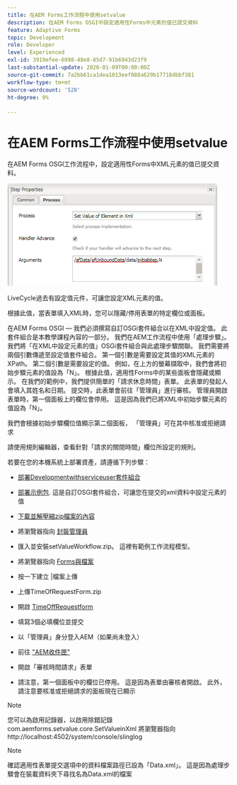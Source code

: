 ```yaml
---
title: 在AEM Forms工作流程中使用setvalue
description: 在AEM Forms OSGI中設定適用性Forms中元素的值已提交資料
feature: Adaptive Forms
topic: Development
role: Developer
level: Experienced
exl-id: 3919efee-6998-48e8-85d7-91b6943d23f9
last-substantial-update: 2020-01-09T00:00:00Z
source-git-commit: 7a2bb61ca1dea1013eef088a629b17718dbbf381
workflow-type: tm+mt
source-wordcount: '528'
ht-degree: 0%

---
```


# 在AEM Forms工作流程中使用setvalue

在AEM Forms OSGI工作流程中，設定適用性Forms中XML元素的值已提交資料。

![SetValue](assets/setvalue.png)

LiveCycle過去有設定值元件，可讓您設定XML元素的值。

根據此值，當表單填入XML時，您可以隱藏/停用表單的特定欄位或面板。

在AEM Forms OSGI — 我們必須撰寫自訂OSGi套件組合以在XML中設定值。 此套件組合是本教學課程內容的一部分。
我們在AEM工作流程中使用「處理步驟」。 我們將「在XML中設定元素的值」OSGi套件組合與此處理步驟關聯。
我們需要將兩個引數傳遞至設定值套件組合。 第一個引數是需要設定其值的XML元素的XPath。 第二個引數是需要設定的值。
例如，在上方的螢幕擷取中，我們會將初始步驟元素的值設為「N」。
根據此值，適用性Forms中的某些面板會隱藏或顯示。
在我們的範例中，我們提供簡單的「請求休息時間」表單。 此表單的發起人會填入其姓名和日期。 提交時，此表單會前往「管理員」進行審核。 管理員開啟表單時，第一個面板上的欄位會停用。 這是因為我們已將XML中初始步驟元素的值設為「N」。

我們會根據初始步驟欄位值顯示第二個面板， 「管理員」可在其中核准或拒絕請求

請使用規則編輯器，查看針對「請求的關閉時間」欄位所設定的規則。

若要在您的本機系統上部署資產，請遵循下列步驟：

* [部署Developmentwithserviceuser套件組合](/help/forms/assets/common-osgi-bundles/DevelopingWithServiceUser.jar)

* [部署示例包](/help/forms/assets/common-osgi-bundles/SetValueApp.core-1.0-SNAPSHOT.jar). 這是自訂OSGI套件組合，可讓您在提交的xml資料中設定元素的值

* [下載並解壓縮zip檔案的內容](assets/setvalueassets.zip)
* 將瀏覽器指向 [封裝管理員](http://localhost:4502/crx/packmgr/index.jsp)
* 匯入並安裝setValueWorkflow.zip。 這裡有範例工作流程模型。
* 將瀏覽器指向 [Forms與檔案](http://localhost:4502/aem/forms.html/content/dam/formsanddocuments)
* 按一下建立 |檔案上傳
* 上傳TimeOfRequestForm.zip
* 開啟 [TimeOffRequestform](http://localhost:4502/content/dam/formsanddocuments/timeoffapplication/jcr:content?wcmmode=disabled)
* 填寫3個必填欄位並提交
* 以「管理員」身分登入AEM（如果尚未登入）
* 前往 [&quot;AEM收件匣&quot;](http://localhost:4502/aem/inbox)
* 開啟「審核時間請求」表單
* 請注意，第一個面板中的欄位已停用。 這是因為表單由審核者開啟。 此外，請注意要核准或拒絕請求的面板現在已顯示

>[!NOTE]
>
>您可以為啟用記錄器，以啟用除錯記錄
>com.aemforms.setvalue.core.SetValueinXml
>將瀏覽器指向http://localhost:4502/system/console/slinglog

>[!NOTE]
>
>確認適用性表單提交選項中的資料檔案路徑已設為「Data.xml」。 這是因為處理步驟會在裝載資料夾下尋找名為Data.xml的檔案
